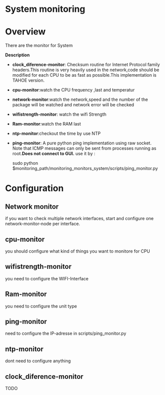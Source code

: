 # System monitoring

# Overview
There are the monitor for System

**Description**
* **clock_diference-monitor**: Checksum routine for Internet Protocol family headers.This routine is very heavily used in the network,code should be modified for each CPU to be as fast as possible.This implementation is TAHOE version.

* **cpu-monitor**:watch the CPU frequency ,last and temperatur

* **network-monitor**:watch the network,speed and the number of the package will be watched and network error will be checked

* **wifistrength-monitor**: watch the wifi Strength 

* **Ram-monitor**:watch the RAM last

* **ntp-monitor**:checkout the time by use NTP

* **ping-monitor**:  A pure python ping implementation using raw socket. Note that ICMP messages can only be sent from processes running as root.**Does not connect to GUI.** use it by :

    sudo python $monitoring_path/monitoring_monitors_system/scripts/ping_monitor.py
# Configuration

## Network monitor
if you want to check multiple network interfaces, start and configure one network-monitor-node per interface.

## cpu-monitor
you should configure  what kind of things you want to monitore for CPU
 
## wifistrength-monitor
you need to configure the  WIFI-Interface

## Ram-monitor
you need to configure the unit type

## ping-monitor
need to configure the IP-adresse in scripts/ping_monitor.py

## ntp-monitor
dont need to configure anything

## clock_diference-monitor 
TODO

